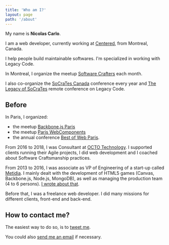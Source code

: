 ```yaml
---
title: 'Who am I?'
layout: page
path: '/about'
---
```


My name is **Nicolas Carlo**.

I am a web developer, currently working at [Centered](https://centered.app), from Montreal, Canada.

I help people build maintainable softwares. I'm specialized in working with Legacy Code.

In Montreal, I organize the meetup [Software Crafters](https://www.meetup.com/fr-FR/Software-Crafters-Montreal/) each month.

I also co-organize the [SoCraTes Canada](https://socrates-ca.github.io/) conference every year and [The Legacy of SoCraTes](https://www.crowdcast.io/e/the-legacy-of-socrates) remote conference on Legacy Code.

## Before

In Paris, I organized:

- the meetup [Backbone.js Paris](https://www.meetup.com/backbone-paris/)
- the meetup [Paris WebComponents](https://www.meetup.com/fr-FR/paris-webComponents/)
- the annual conference [Best of Web Paris](https://bestofweb.paris/).

From 2016 to 2018, I was Consultant at [OCTO Technology](https://www.octo.com/). I supported clients running their Agile projects, I did web development and I coached about Software Craftsmanship practices.

From 2013 to 2016, I was associate as VP of Engineering of a start-up called [Metidia](http://www.metidia.com). I mainly dealt with the development of HTML5 games (Canvas, Backbone.js, Node.js, MongoDB), as well as managing the production team (4 to 6 persons). [I wrote about that](/en/2016/01/kanban-game-development-trello/).

Before that, I was a freelance web developer. I did many missions for different clients, front-end and back-end.

## How to contact me?

The easiest way to do so, is to <a href="https://twitter.com/nicoespeon" target="_blank" rel="noopener noreferrer">tweet me</a>.

You could also [send me an email](mailto:nicolascarlo.espeon@gmail.com) if necessary.
